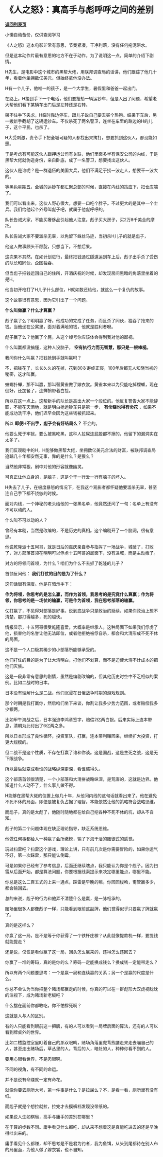 # 《人之怒》：真高手与彪呼呼之间的差别

[**返回列表页**](/gzh/记忆承载)

小懒自动备份，仅供查阅学习

《人之怒》这本电影非常有意思，节奏紧凑，干净利落，没有任何拖泥带水。

  

但是这本动作片最有意思的地方不在于动作。为了说明这一点，简单的介绍下剧情。  

  

H先生，是电影中这个城市的黑帮大佬，用联邦调查局的话讲，他们跟踪了他几十年，看着他坐拥数亿美元，但始终拿他没办法。

  

H有一个儿子，他唯一的孩子，是一个大学生，暑假里和爸爸一起出门。  

  

在路上，H接到手下一个电话，他们要抢劫一辆运钞车，但是人出了问题，希望老大帮他们看下某辆车出门后是左转还是右转。  

  

架不住手下央求，H临时靠边停车，跟儿子说自己要去买个热狗。结果下车后，另一拨新手截胡了这辆运钞车。不仅杀死了两名警卫，连坐在车里的路边的H的儿子，这个平民，也杀了。  

  

H大受刺激，责令手下把全城可疑的人都找出来拷打，想要抓到这伙人，都没能如愿。  

  

于是考虑有可能这伙人跟押运公司有关联，他们里面多半有保安公司的内线，于是黑帮大佬就伪造身份，亲自卧底，成了一名警卫，想要找出这伙人。  

  

这伙人是谁呢？是一群退伍的美国大兵，他们不满足于捞一波走人，想要干一波大的。  

  

等黑色星期五，全城的运钞车都汇聚总部的时候，直接在内线的策应下，把仓库端了。

  

我们可以看出来，这伙人野心很大，想要一口吃个胖子。不过更大的是其中一个士兵。我们给他起个外号叫彪子吧，就属于他彪呼呼的。  

  

队长告诫大家，不能买奢侈品引起他人注意，彪子买大房子，买2万8千美金的摩托。

  

队长告诫大家不要滥杀无辜，以免留下蛛丝马迹，当初杀H儿子的就是彪子，

他这人做事顾头不顾腚，只想当下，不想后果。  

  

这次果不其然，在如计划进行，最终把钱通过隧道运到车上后，彪子出手杀了受伤的队长和同伙，企图独吞。  

  

但当彪子把钱运回自己的住所，开酒庆祝的时候，却发现房间黑暗的角落里坐着的是H。

  

他当初开枪打了H儿子什么部位，H就如数还给他，就这么一个复仇的故事。  

  

这个故事很有意思，因为它引出了一个问题。

  

 **什么叫做赢？什么才算赢？**

  

彪子赢了么？明明赢了呀。他成功的完成了任务，而且杀了同伙，独吞了抢来的钱。当他坐在公寓里，面对着满地的钱，他就是胜利者呀。  

  

彪子赢了么？他赢了个屁。从这个绰号你应该体会得到我对他的鄙视。  

  

什么叫赢都没搞懂，这种人没脑子。 **空有执行力而无智慧，那只是一根棒槌。**  

  

我问你什么叫赢？把钱抢到手就叫赢吗？  

  

不，把钱花了，长长久久的花掉，花到80岁寿终正寝，100年后都无人知晓当初的秘密，这才叫赢。

  

螳螂扑蝉，那不叫赢，那叫替黄雀做了嫁衣裳。黄雀本来以为只能吃掉螳螂，现在倒好，还加餐了，连蝉捎带着白捡。  

  

所以在这一点上，这帮新手的队长是高出大家一个段位的。他反复警告大家不能辞职，不能花天酒地，就是明白抢运钞车只是第一步， **有命赚也得有命花**
，如果不能成功洗干净，他们迟早会因为这些钱被抓起来。  

  

所以 **即便H不出手，彪子会有好结局么？** 不会的。

  

他要么死于牢狱，要么被黑吃黑，这种人拉屎连屁股都不擦的，他留下的漏洞实在太多了。

  

我们反观剧中的H，H能够做黑帮大佬，坐拥数亿美元合法的财富，被联邦调查局追踪几十年都安然无事，靠的是什么？是狠么？

  

当然他非常狠，剧中对他的形容就像幽灵。  

  

可真正让他立身的，是脑子，这是个干一行爱一行有脑子的坏人。  

  

H失去了儿子，在极度暴怒的情况下，在我这个观影者都怀疑他要滥杀无辜，甚至连自己手下都不饶恕的时候。

  

面对内线，一个神秘的老头给他的一张黑名单，他竟然还问了一句：名单上有没有不可以动的人。

  

什么叫不可以动的人？  

  

曾经有本剧，当然是改编的，不是历史的真相。这个编剧开了一个脑洞，很有意思。

  

他说乾隆派十五阿哥，就是日后的嘉庆亲自参与指挥了一场战争，城破了，打败了，对方部落首领在明明可以俘虏十五阿哥的局面下，没有进城，而是主动撤了。

  

对方的将领问首领，为什么？咱们为什么不去抓了乾隆的儿子？

  

首领反问他： **我们打仗的目的是为了什么？**  

  

这句话很有深度。他是在暗示手下：

  

 **作为将领，你思考的是怎么赢，而作为首领，我思考的是究竟什么算赢；作为将领，你思考的是一场仗的输赢，可是作为首领，我在思考部落的输赢。**

  

仗打赢了，不见得对部落是好事。说到底战争只是政治的延续，如果你政治上想不清楚，那打得越多，死的越快。  

  

情报显示，十五阿哥很受乾隆喜爱，大概率是继承人。这种局面下如果我们俘虏了他，损害他的名誉让他无法即位，或者他拒绝被俘自杀，都会和大清形成不死不休的局面。

  

这不是一个人口极其稀少的小部落所能够承受的。  

  

他们打仗的目的是为了让大清明白，打他们不划算，而不是迫使大清不计成本的把他们灭族。

  

这是一段非常有意思的剧情，虽然是编剧改编的，但其他历史时空中不乏相似的案例。比如二战时的日本。

  

日本没有理解什么是二战，他们沉浸在日俄战争时期的游戏规则。  

  

那个时期是我打赢你，然后咱们坐下来谈，你割让我多少势力范围，或者赔偿我多少银两。  

  

比如甲午海战之后，日本强迫李鸿章签字，赔偿2亿两白银。后来实际上连本带息，清朝为此付出了6亿两之多。

  

所以日本形成了良性循环，投资军队，打赢，连本带利赚回来，继续扩大投资，打更大规模的。  

  

但二战不是这个性质，不存在打赢了谁和你谈。这是国战，这是生死之战，这是无下限战争。  

  

所以最后就变成看谁的战略纵深更深，看谁熬得久。  

  

这个部落首领很清楚，一个小部落和大清拼战略纵深，是荒唐的，这就是边界。他知道什么人动不了，什么事儿做不得。  

  

H能够在黑帮大佬的位置上做几十年，从他问内线的这句话就看出来了。他在避免不死不休的局面，即便是被复仇占据了理智，本能依然让他的策略符合战略思维。  

  

而彪子，真的是太彪了，他随时随地都在给自己挖各种不死不休的坑，却从不自知。  

  

彪子的第二个问题体现在缺乏理论指导，缺乏系统思维。  

  

他做任何事都给人一种赢了会所嫩模，输了下海干活的赌徒式的感觉。

  

玩过扫雷吧？扫雷这个游戏，理论上讲，只有前几次是你需要冒险的，如果你运气不好，第一次踩雷，那只能认倒霉。  

  

可是如果你已经有了参考信息，后面还继续瞎点，我只能认为你是个彪子。因为扫雷从后面开始，都是算法问题，你要根据线索提示来决定哪里能点，哪里不能。

  

你总是这么二百五式的上来一通点，踩雷是早晚的嘛。你回回梭哈，甭管赢多少，都会输回去。  

  

总的来说，彪子的行为和他弄不清楚什么是赢，是一脉相承的。

  

赌场里很多人都像彪子一样，只能看到眼前这副牌，他们觉得似乎只要赢了牌就赢了。  

  

真的是这样么？

  

你赢了这一局，是不是等于你获得了一个铁杆庄稼？从此就像提款机一样，要提钱就能提走？  

  

还是说，仅仅是看似赢了这一局，回头怎么赢来的，还得怎么还回去？

  

你赢了一堆的筹码，真的是你的么？筹码一定能换成钱么？换成钱一定能带走么？

  

所以有两个问题要思考：一个是赢一局和连续赢的关系；另一个是赢的尺度是什么。

  

你总不会认为当你把整个赌场都赢走的时候，你真的可以在一群彪形大汉虎视眈眈的注视下，成为赌场新老板吧？  

  

什么摆在面前你都敢吃，你不怕撑死啊？

  

这就是人与人的区别。

  

有的人只能看到眼前这一把牌，有的人可以看到一局牌后面的算法，还有的人可以看到牌桌外的世界。

  

比如二楼监控室里盯着自己的那双眼睛，赌场角落里虎背熊腰走来走去瞄自己的人，甚至走出赌场后，草丛里的人，背后的人，暗处的人，种种你看不到的人。

  

要用心眼看世界，不是肉眼啊。

  

不同的视角，有不同的命运。  

  

并不是说有命赚就一定有命花。

  

就像你要去厕所大号，第一件事是什么？是拉屎么？不，是看一看，厕所里有没有纸。

  

而彪子就是个想拉就拉，拉完才去摸裤裆发现没带纸的。  

  

如果说人生如棋局，高手与庸手的差别在哪里？

  

在于算的步数不同。庸手看见什么都吃，却从来不想着这是真能吃进去的还是早晚得吐出来的。

  

庸手看见什么都赚，却不思考是不是君为钓者，我为鱼饵，从头到尾都待在别人布的局里面，为他人做了嫁衣裳，也不自知。

